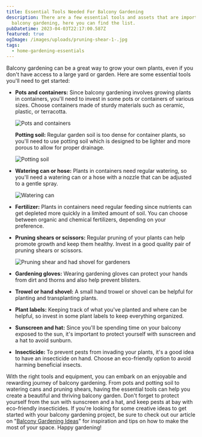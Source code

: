 ```yaml
---
title: Essential Tools Needed For Balcony Gardening
description: There are a few essential tools and assets that are important for
  balcony gardening, here you can find the list.
pubDatetime: 2023-04-03T22:17:00.587Z
featured: true
ogImage: /images/uploads/pruning-shear-1-.jpg
tags:
  - home-gardening-essentials
---
```

Balcony gardening can be a great way to grow your own plants, even if you don't have access to a large yard or garden. Here are some essential tools you'll need to get started:

* **Pots and containers:** Since balcony gardening involves growing plants in containers, you'll need to invest in some pots or containers of various sizes. Choose containers made of sturdy materials such as ceramic, plastic, or terracotta.

  ![Pots and containers](/images/uploads/planters-and-containers-1-.jpg)

  **Potting soil:** Regular garden soil is too dense for container plants, so you'll need to use potting soil which is designed to be lighter and more porous to allow for proper drainage.

  ![Potting soil](/images/uploads/potting-soil-1-.jpg)
* **Watering can or hose:** Plants in containers need regular watering, so you'll need a watering can or a hose with a nozzle that can be adjusted to a gentle spray.

  ![Watering can](/images/uploads/watering-can-1-.jpg)
* **Fertilizer:** Plants in containers need regular feeding since nutrients can get depleted more quickly in a limited amount of soil. You can choose between organic and chemical fertilizers, depending on your preference.
* **Pruning shears or scissors:** Regular pruning of your plants can help promote growth and keep them healthy. Invest in a good quality pair of pruning shears or scissors.

  ![Pruning shear and had shovel for gardeners](/images/uploads/pruning-shear-1-.jpg)
* **Gardening gloves:** Wearing gardening gloves can protect your hands from dirt and thorns and also help prevent blisters.
* **Trowel or hand shovel:** A small hand trowel or shovel can be helpful for planting and transplanting plants.
* **Plant labels:** Keeping track of what you've planted and where can be helpful, so invest in some plant labels to keep everything organized.
* **Sunscreen and hat:** Since you'll be spending time on your balcony exposed to the sun, it's important to protect yourself with sunscreen and a hat to avoid sunburn.
* **Insecticide:** To prevent pests from invading your plants, it's a good idea to have an insecticide on hand. Choose an eco-friendly option to avoid harming beneficial insects.

With the right tools and equipment, you can embark on an enjoyable and rewarding journey of balcony gardening. From pots and potting soil to watering cans and pruning shears, having the essential tools can help you create a beautiful and thriving balcony garden. Don't forget to protect yourself from the sun with sunscreen and a hat, and keep pests at bay with eco-friendly insecticides. If you're looking for some creative ideas to get started with your balcony gardening project, be sure to check out our article on "[Balcony Gardening Ideas](https://urbangardener.wiki/posts/balcony-gardening-ideas-w-plant--planter-tips/)" for inspiration and tips on how to make the most of your space. Happy gardening!